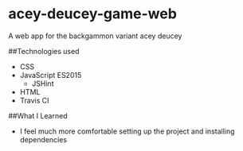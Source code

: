 # acey-deucey-game-web
A web app for the backgammon variant acey deucey


##Technologies used
* CSS
* JavaScript ES2015
    * JSHint
* HTML
* Travis CI

##What I Learned
* I feel much more comfortable setting up the project and installing dependencies